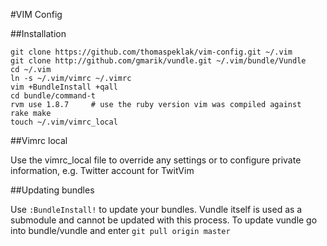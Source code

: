 #VIM Config

##Installation

    git clone https://github.com/thomaspeklak/vim-config.git ~/.vim
    git clone http://github.com/gmarik/vundle.git ~/.vim/bundle/Vundle
    cd ~/.vim
    ln -s ~/.vim/vimrc ~/.vimrc
    vim +BundleInstall +qall
    cd bundle/command-t
    rvm use 1.8.7     # use the ruby version vim was compiled against
    rake make
    touch ~/.vim/vimrc_local

##Vimrc local

Use the vimrc_local file to override any settings or to configure private information, e.g. Twitter account for TwitVim

##Updating bundles

Use `:BundleInstall!` to update your bundles. Vundle itself is used as a submodule and cannot be updated with this process. To update vundle go into bundle/vundle and enter `git pull origin master`
